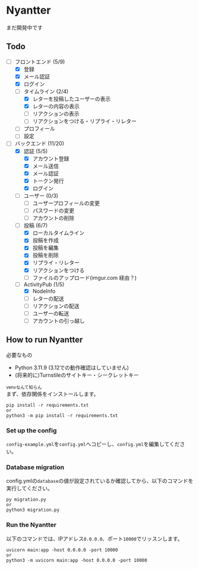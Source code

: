 # Nyantter
まだ開発中です
## Todo
- [ ] フロントエンド (5/9)
    - [x] 登録
    - [x] メール認証
    - [x] ログイン
    - [ ] タイムライン (2/4)
        - [x] レターを投稿したユーザーの表示
        - [x] レターの内容の表示
        - [ ] リアクションの表示
        - [ ] リアクションをつける・リプライ・リレター
    - [ ] プロフィール
    - [ ] 設定
- [ ] バックエンド (11/20)
    - [x] 認証 (5/5)
        - [x] アカウント登録
        - [x] メール送信
        - [x] メール認証
        - [x] トークン発行
        - [x] ログイン
    - [ ] ユーザー (0/3)
        - [ ] ユーザープロフィールの変更
        - [ ] パスワードの変更
        - [ ] アカウントの削除
    - [ ] 投稿 (6/7)
        - [x] ローカルタイムライン
        - [x] 投稿を作成
        - [x] 投稿を編集
        - [x] 投稿を削除
        - [x] リプライ・リレター
        - [x] リアクションをつける
        - [ ] ファイルのアップロード(imgur.com 経由？)
    - [ ] ActivityPub (1/5)
        - [x] NodeInfo
        - [ ] レターの配送
        - [ ] リアクションの配送
        - [ ] ユーザーの転送
        - [ ] アカウントの引っ越し
## How to run Nyantter
必要なもの

- Python 3.11.9 (3.12での動作確認はしていません)
- (将来的に)Turnstileのサイトキー・シークレットキー

<small>venvなんて知らん</small>  
まず、依存関係をインストールします。
```
pip install -r requirements.txt
or
python3 -m pip install -r requirements.txt
```
### Set up the config
`config-example.yml`を`config.yml`へコピーし、`config.yml`を編集してください。
### Database migration
config.ymlの`database`の値が設定されているか確認してから、以下のコマンドを実行してください。
```
py migration.py
or
python3 migration.py
```
### Run the Nyantter
以下のコマンドでは、IPアドレス`0.0.0.0`、ポート`10000`でリッスンします。
```
uvicorn main:app -host 0.0.0.0 -port 10000
or
python3 -m uvicorn main:app -host 0.0.0.0 -port 10000
```